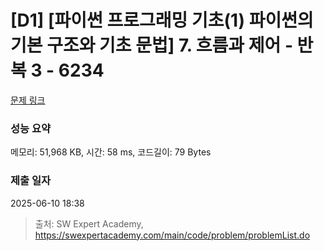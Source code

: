 # [D1] [파이썬 프로그래밍 기초(1) 파이썬의 기본 구조와 기초 문법] 7. 흐름과 제어 - 반복 3 - 6234 

[문제 링크](https://swexpertacademy.com/main/code/problem/problemDetail.do?contestProbId=AWcVAHLq4oMDFAU4) 

### 성능 요약

메모리: 51,968 KB, 시간: 58 ms, 코드길이: 79 Bytes

### 제출 일자

2025-06-10 18:38



> 출처: SW Expert Academy, https://swexpertacademy.com/main/code/problem/problemList.do